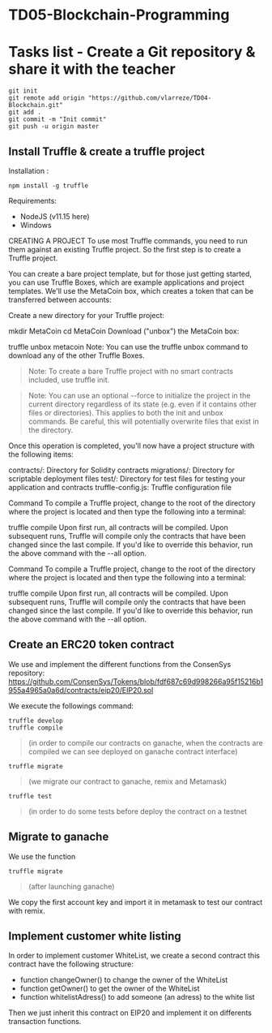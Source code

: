 # TD05-Blockchain-Programming

# Tasks list - Create a Git repository & share it with the teacher

    git init
    git remote add origin "https://github.com/vlarreze/TD04-Blockchain.git"
    git add .
    git commit -m "Init commit"
    git push -u origin master
    
## Install Truffle & create a truffle project

Installation :

    npm install -g truffle

Requirements:

- NodeJS (v11.15 here)
- Windows

CREATING A PROJECT To use most Truffle commands, you need to run them against an existing Truffle project. So the first step is to create a Truffle project.

You can create a bare project template, but for those just getting started, you can use Truffle Boxes, which are example applications and project templates. We'll use the MetaCoin box, which creates a token that can be transferred between accounts:

Create a new directory for your Truffle project:

mkdir MetaCoin cd MetaCoin Download ("unbox") the MetaCoin box:

truffle unbox metacoin Note: You can use the truffle unbox command to download any of the other Truffle Boxes.

> Note: To create a bare Truffle project with no smart contracts included, use truffle init.

> Note: You can use an optional --force to initialize the project in the current directory regardless of its state (e.g. even if it contains other files or directories). This applies to both the init and unbox commands. Be careful, this will potentially overwrite files that exist in the directory.

Once this operation is completed, you'll now have a project structure with the following items:

contracts/: Directory for Solidity contracts migrations/: Directory for scriptable deployment files test/: Directory for test files for testing your application and contracts truffle-config.js: Truffle configuration file

Command To compile a Truffle project, change to the root of the directory where the project is located and then type the following into a terminal:

truffle compile Upon first run, all contracts will be compiled. Upon subsequent runs, Truffle will compile only the contracts that have been changed since the last compile. If you'd like to override this behavior, run the above command with the --all option.

Command
To compile a Truffle project, change to the root of the directory where the project is located and then type the following into a terminal:

truffle compile
Upon first run, all contracts will be compiled. Upon subsequent runs, Truffle will compile only the contracts that have been changed since the last compile. If you'd like to override this behavior, run the above command with the --all option.

## Create an ERC20 token contract

We use and implement the different functions from the ConsenSys repository:
https://github.com/ConsenSys/Tokens/blob/fdf687c69d998266a95f15216b1955a4965a0a6d/contracts/eip20/EIP20.sol

We execute the followings command:

    truffle develop
    truffle compile 
> (in order to compile our contracts on ganache, when the contracts are compiled we can see deployed
on ganache contract interface)

    truffle migrate 
> (we migrate our contract to ganache, remix and Metamask)

    truffle test 
> (in order to do some tests before deploy the contract on a testnet

## Migrate to ganache

We use the function

    truffle migrate
> (after launching ganache)

We copy the first account key and import it in metamask to test our contract with remix.

## Implement customer white listing

In order to implement customer WhiteList, we create a second contract this contract have the following structure:
- function changeOwner() to change the owner of the WhiteList
- function getOwner() to get the owner of the WhiteList
- function whitelistAdress() to add someone (an adress) to the white list

Then we just inherit this contract on EIP20 and implement it on differents transaction functions.
